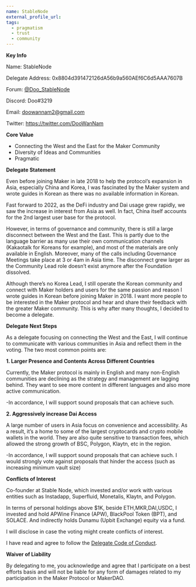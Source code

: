 ```yaml
---
name: StableNode
external_profile_url:
tags:
  - pragmatism
  - trust
  - community
---
```


**Key Info**

Name: StableNode

Delegate Address: 0x8804d391472126dA56b9a560AEf6C6d5AAA7607B

Forum: [@Doo_StableNode](https://forum.makerdao.com/u/doo_nam)

Discord: Doo#3219

Email: [doowannam2@gmail.com](mailto:doowannam2@gmail.com)

Twitter: https://twitter.com/DooWanNam

**Core Value**

* Connecting the West and the East for the Maker Community
* Diversity of Ideas and Communities
* Pragmatic

**Delegate Statement**

Even before joining Maker in late 2018 to help the protocol’s expansion in Asia, especially China and Korea, I was fascinated by the Maker system and wrote guides in Korean as there was no available information in Korean.

Fast forward to 2022, as the DeFi industry and Dai usage grew rapidly, we saw the increase in interest from Asia as well. In fact, China itself accounts for the 2nd largest user base for the protocol.

However, in terms of governance and community, there is still a large disconnect between the West and the East. This is partly due to the language barrier as many use their own communication channels (Kakaotalk for Koreans for example), and most of the materials are only available in English. Moreover, many of the calls including Governance Meetings take place at 3 or 4am in Asia time. The disconnect grew larger as the Community Lead role doesn’t exist anymore after the Foundation dissolved.

Although there’s no Korea Lead, I still operate the Korean community and connect with Maker holders and users for the same passion and reason I wrote guides in Korean before joining Maker in 2018. I want more people to be interested in the Maker protocol and hear and share their feedback with the greater Maker community. This is why after many thoughts, I decided to become a delegate.

**Delegate Next Steps**

As a delegate focusing on connecting the West and the East, I will continue to communicate with various communities in Asia and reflect them in the voting. The two most common points are:

**1. Larger Presence and Contents Across Different Countries**

Currently, the Maker protocol is mainly in English and many non-English communities are declining as the strategy and management are lagging behind. They want to see more content in different languages and also more active communication.

-In accordance, I will support sound proposals that can achieve such.

**2. Aggressively increase Dai Access**

A large number of users in Asia focus on convenience and accessibility. As a result, it’s a home to some of the largest cryptocards and crypto mobile wallets in the world. They are also quite sensitive to transaction fees, which allowed the strong growth of BSC, Polygon, Klaytn, etc in the region.

-In accordance, I will support sound proposals that can achieve such. I would strongly vote against proposals that hinder the access (such as increasing minimum vault size)

**Conflicts of Interest**

Co-founder at Stable Node, which invested and/or work with various entities such as Instadapp, Superfluid, Monetalis, Klaytn, and Polygon.

In terms of personal holdings above $1K, beside ETH,MKR,DAI,USDC, I invested and hold APWine Finance (APW), BlackPool Token (BPT), and SOLACE. And indirectly holds Dunamu (Upbit Exchange) equity via a fund.

I will disclose in case the voting might create conflicts of interest.

I have read and agree to follow the [Delegate Code of Conduct](https://forum.makerdao.com/t/recognised-delegate-code-of-conduct/9384).

**Waiver of Liability**

By delegating to me, you acknowledge and agree that I participate on a best efforts basis and will not be liable for any form of damages related to my participation in the Maker Protocol or MakerDAO.
